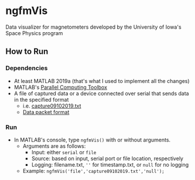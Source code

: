 # ngfmVis
Data visualizer for magnetometers developed by the University of Iowa's Space Physics program

## How to Run
### Dependencies
- At least MATLAB 2019a (that's what I used to implement all the changes)
- MATLAB's [Parallel Computing Toolbox](https://www.mathworks.com/products/parallel-computing.html)
- A file of captured data or a device connected over serial that sends data in the specified format
  - i.e. [capture09102019.txt](https://github.com/cooperbell/ngfmVis/blob/master/capture09102019.txt)
  - [Data packet format](https://github.com/cooperbell/ngfmVis/blob/master/resources/NGFM_Packet_Definition%20V1.xlsx)

### Run
- In MATLAB's console, type `ngfmVis()` with or without arguments.
  - Arguments are as follows:
    - Input: either `serial` or `file`
    - Source: based on input, serial port or file location, respectively
    - Logging: filename.txt, `''` for timestamp.txt, or `null` for no logging
  - Example: `ngfmVis('file','capture09102019.txt','null');`
  
